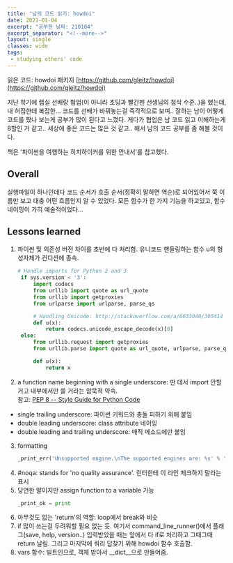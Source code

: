 ```yaml
---
title: "남의 코드 읽기: howdoi"
date: 2021-01-04
excerpt: "공부한 날짜: 210104"
excerpt_separator: "<!--more-->"
layout: single
classes: wide
tags: 
 - studying others' code
---
```



읽은 코드: howdoi 패키지 [https://github.com/gleitz/howdoi](https://github.com/gleitz/howdoi)

지난 학기에 랩실 선배랑 협업(이 아니라 초딩과 빨간펜 선생님의 첨삭 수준..)을 했는데, 내 허접한데 복잡한... 코드를 선배가 바꿔놓는걸 즉각적으로 보며.. 잘하는 남이 어떻게 코드를 짰나 보는게 공부가 많이 된다고 느꼈다. 게다가 협업은 남 코드 읽고 이해하는게 8할인 거 같고.. 세상에 좋은 코드는 많은 것 같고.. 해서 남의 코드 공부를 좀 해볼 것이다.


책은 '파이썬을 여행하는 히치하이커를 위한 안내서'를 참고했다.


## Overall

실행파일이 하나인데다 코드 순서가 호출 순서(정확히 말하면 역순)로 되어있어서 쭉 이름만 보고 대충 어떤 흐름인지 알 수 있었다.
모든 함수가 한 가지 기능을 하고있고, 함수 네이밍이 가히 예술적이었다...



## Lessons learned

1. 파이썬 및 의존성 버전 차이를 초반에 다 처리함. 유니코드 핸들링하는 함수 u의 형성자체가 컨디션에 종속.
   ```python
   # Handle imports for Python 2 and 3
	if sys.version < '3':
	    import codecs
	    from urllib import quote as url_quote
	    from urllib import getproxies
	    from urlparse import urlparse, parse_qs

	    # Handling Unicode: http://stackoverflow.com/a/6633040/305414
	    def u(x):
	        return codecs.unicode_escape_decode(x)[0]
	else:
	    from urllib.request import getproxies
	    from urllib.parse import quote as url_quote, urlparse, parse_qs

	    def u(x):
	        return x
   ```
2. a function name beginning with a single underscore: 딴 데서 import 안할 거고 내부에서만 쓸 거라는 암묵적 약속.  
참고: [PEP 8 -- Style Guide for Python Code](https://www.python.org/dev/peps/pep-0008/)
 - single trailing underscore: 파이썬 키워드와 충돌 피하기 위해 붙임
 - double leading underscore: class attribute 네이밍
 - double leading and trailing underscore: 매직 메소드에만 붙임
3. formatting
   ```python
   _print_err('Unsupported engine.\nThe supported engines are: %s' % ', '.join(SUPPORTED_SEARCH_ENGINES))
   ```
4. \#noqa: stands for 'no quality assurance'. 린터한테 이 라인 체크하지 말라는 표시
5. 당연한 말이지만 assign function to a variable 가능
   ```python
   _print_ok = print
   ```
6. 아무것도 없는 'return'의 역할: loop에서 break와 비슷
7. if 많이 쓰는걸 두려워할 필요 없는 듯. 여기서 command_line_runner()에서 플래그(save, help, version..) 입력받았을 때는 앞에서 다 if로 처리하고 그때그때 return 날림. 그리고 마지막에 쿼리 답찾기 위해 howdoi 함수 호출함.
8. vars 함수: 빌트인으로, 객체 받아서 __dict__으로 만들어줌. 

